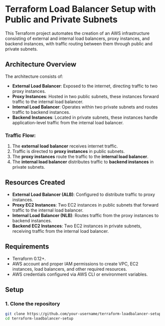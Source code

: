 # Terraform Load Balancer Setup with Public and Private Subnets

This Terraform project automates the creation of an AWS infrastructure consisting of external and internal load balancers, proxy instances, and backend instances, with traffic routing between them through public and private subnets.

## Architecture Overview

The architecture consists of:
- **External Load Balancer**: Exposed to the internet, directing traffic to two proxy instances.
- **Proxy Instances**: Hosted in two public subnets, these instances forward traffic to the internal load balancer.
- **Internal Load Balancer**: Operates within two private subnets and routes traffic to backend instances.
- **Backend Instances**: Located in private subnets, these instances handle application-level traffic from the internal load balancer.

### Traffic Flow:
1. The **external load balancer** receives internet traffic.
2. Traffic is directed to **proxy instances** in public subnets.
3. The **proxy instances** route the traffic to the **internal load balancer**.
4. The **internal load balancer** distributes traffic to **backend instances** in private subnets.

## Resources Created

- **External Load Balancer (ALB)**: Configured to distribute traffic to proxy instances.
- **Proxy EC2 Instances**: Two EC2 instances in public subnets that forward traffic to the internal load balancer.
- **Internal Load Balancer (NLB)**: Routes traffic from the proxy instances to backend instances.
- **Backend EC2 Instances**: Two EC2 instances in private subnets, receiving traffic from the internal load balancer.

## Requirements

- Terraform 0.12+.
- AWS account and proper IAM permissions to create VPC, EC2 instances, load balancers, and other required resources.
- AWS credentials configured via AWS CLI or environment variables.

## Setup

### 1. Clone the repository

```bash
git clone https://github.com/your-username/terraform-loadbalancer-setup.git
cd terraform-loadbalancer-setup
